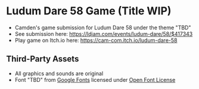 # Ludum Dare 58 Game (Title WIP)

 - Camden's game submission for Ludum Dare 58 under the theme "TBD"
 - See submission here: https://ldjam.com/events/ludum-dare/58/$417343
 - Play game on Itch.io here: https://cam-com.itch.io/ludum-dare-58

## Third-Party Assets

 - All graphics and sounds are original
 - Font "TBD" from [Google Fonts]() licensed under [Open Font License](https://openfontlicense.org/open-font-license-official-text/)

